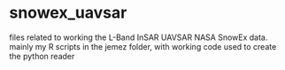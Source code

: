 # snowex_uavsar
files related to working the L-Band InSAR UAVSAR NASA SnowEx data. mainly my R scripts in the jemez folder, with working code used to create the python reader
